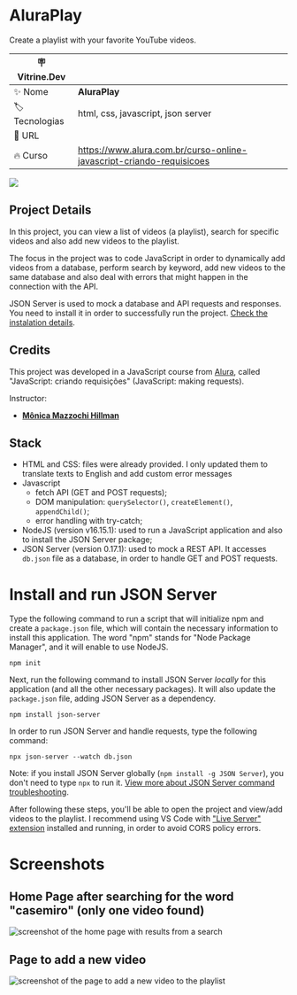 # AluraPlay

Create a playlist with your favorite YouTube videos.

| :placard: Vitrine.Dev |     |
| -------------  | --- |
| :sparkles: Nome        | **AluraPlay**
| :label: Tecnologias | html, css, javascript, json server
| :rocket: URL         | 
| :fire: Curso     | https://www.alura.com.br/curso-online-javascript-criando-requisicoes

![](https://user-images.githubusercontent.com/19349339/205926943-f418ad3d-4985-4fc5-a430-ea86a9ee3c82.png#vitrinedev)

## Project Details
In this project, you can view a list of videos (a playlist), search for specific videos and also add new videos to the playlist. 

The focus in the project was to code JavaScript in order to dynamically add videos from a database, perform search by keyword, add new videos to the same database and also deal with errors that might happen in the connection with the API. 

JSON Server is used to mock a database and API requests and responses. You need to install it in order to successfully run the project. [Check the instalation details](#install-and-run-json-server).

## Credits

This project was developed in a JavaScript course from [Alura](https://www.alura.com.br), called "JavaScript: criando requisições" (JavaScript: making requests).

Instructor: 
- **[Mônica Mazzochi Hillman](https://github.com/MonicaHillman)**

## Stack
* HTML and CSS: files were already provided. I only updated them to translate texts to English and add custom error messages
* Javascript
    * fetch API (GET and POST requests);
    * DOM manipulation: `querySelector()`, `createElement()`, `appendChild()`;
    * error handling with try-catch;
* NodeJS (version v16.15.1): used to run a JavaScript application and also to install the JSON Server package;
* JSON Server (version 0.17.1): used to mock a REST API. It accesses `db.json` file as a database, in order to handle GET and POST requests.

# Install and run JSON Server
Type the following command to run a script that will initialize npm and create a `package.json` file, which will contain the necessary information to install this application. The word "npm" stands for "Node Package Manager", and it will enable to use NodeJS.

    npm init

Next, run the following command to install JSON Server *locally* for this application (and all the other necessary packages). It will also update the `package.json` file, adding JSON Server as a dependency.

    npm install json-server

In order to run JSON Server and handle requests, type the following command:

    npx json-server --watch db.json

Note: if you install JSON Server globally (`npm install -g JSON Server`), you don't need to type `npx` to run it. [View more about JSON Server command troubleshooting](https://bobbyhadz.com/blog/npm-command-not-found-json-server).

After following these steps, you'll be able to open the project and view/add videos to the playlist.  I recommend using VS Code with ["Live Server" extension](https://marketplace.visualstudio.com/items?itemName=ritwickdey.LiveServer) installed and running, in order to avoid CORS policy errors.

# Screenshots

## Home Page after searching for the word "casemiro" (only one video found)
![screenshot of the home page with results from a search](https://user-images.githubusercontent.com/19349339/205937321-39ef50e7-2be3-4958-a1b1-fc4587b64588.png)

## Page to add a new video
![screenshot of the page to add a new video to the playlist](https://user-images.githubusercontent.com/19349339/205938039-96bb1413-2318-4196-a412-35a54a16309f.png)
